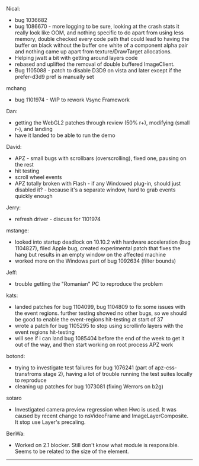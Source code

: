 Nical:
* bug 1036682
* bug 1086670 - more logging to be sure, looking at the crash stats it really look like OOM, and nothing specific to do apart from using less memory, double checked every code path that could lead to having the buffer on black without the buffer one white of a component alpha pair and nothing came up apart from texture/DrawTarget allocations.
* Helping jwatt a bit with getting around layers code
* rebased and uplifted the removal of double buffered ImageClient.
* Bug 1105088 - patch to disable D3D9 on vista and later except if the prefer-d3d9 pref is manually set

mchang
* bug 1101974 - WIP to rework Vsync Framework

Dan:
* getting the WebGL2 patches through review (50% r+), modifying (small r-), and landing
* have it landed to be able to run the demo

David:
* APZ - small bugs with scrollbars (overscrolling), fixed one, pausing on the rest
* hit testing
* scroll wheel events
* APZ totally broken with Flash - if any Windowed plug-in, should just disabled it? - because it's a separate window, hard to grab events quickly enough

Jerry:
* refresh driver - discuss for 1101974

mstange:
* looked into startup deadlock on 10.10.2 with hardware acceleration (bug 1104827), filed Apple bug, created experimental patch that fixes the hang but results in an empty window on the affected machine
* worked more on the Windows part of bug 1092634 (filter bounds)

Jeff:
* trouble getting the "Romanian" PC to reproduce the problem

kats:
* landed patches for bug 1104099, bug 1104809 to fix some issues with the event regions. further testing showed no other bugs, so we should be good to enable the event-regions hit-testing at start of 37
* wrote a patch for bug 1105295 to stop using scrollinfo layers with the event regions hit-testing
* will see if i can land bug 1085404 before the end of the week to get it out of the way, and then start working on root process APZ work

botond:
* trying to investigate test failures for bug 1076241 (part of apz-css-transfroms stage 2), having a lot of trouble running the test suites locally to reproduce
* cleaning up patches for bug 1073081 (fixing Werrors on b2g)

sotaro
* Investigated camera preview regression when Hwc is used. It was caused by recent change to nsVideoFrame and ImageLayerComposite. It stop use Layer's precaling.

BenWa:
* Worked on 2.1 blocker. Still don't know what module is responsible. Seems to be related to the size of the element.

________________


